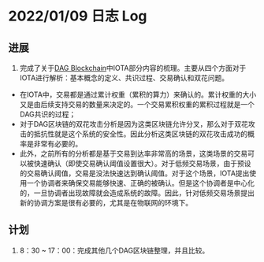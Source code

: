 # 2022/01/09 日志 Log

## 进展

1. 完成了关于[DAG Blockchain](./Blockchain/../../../Research%20Plans/DAG%20Blockchain%20V3.md)中IOTA部分内容的梳理。主要从四个方面对于IOTA进行解析：基本概念的定义、共识过程、交易确认和双花问题。
* 在IOTA中，交易都是通过累计权重（累积的算力）来确认的。累计权重的大小又是由后续支持交易的数量来决定的。一个交易累积权重的累积过程就是一个DAG共识的过程；
* 对于DAG区块链的双花攻击分析是因为这类区块链允许分叉，那么对于双花攻击的抵抗性就是这个系统的安全性。因此分析这类区块链的双花攻击成功的概率是非常有必要的。
* 此外，之前所有的分析都是基于交易到达率非常高的场景，这类场景的交易可以被快速确认（即使交易确认阈值设置很大）。对于低频交易场景，由于预设的交易确认阈值，交易是没法快速达到确认阈值。对于这个场景，IOTA提出使用一个协调者来确保交易能够快速、正确的被确认。但是这个协调者是中心化的，一旦协调者出现故障就会造成系统的故障。因此，针对低频交易场景提出新的协调方案是很有必要的，尤其是在物联网的环境下。

## 计划

1. 8：30 ~ 17：00：完成其他几个DAG区块链整理，并且比较。


